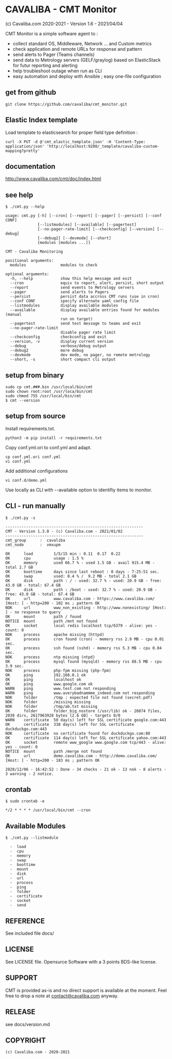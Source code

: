 CAVALIBA - CMT Monitor 
======================

(c) Cavaliba.com 2020-2021  - Version 1.6 - 2021/04/04

CMT Monitor is a simple software agent to  :

* collect standard OS, Middleware, Network ... and Custom metrics
* check application and remote URLs  for response and pattern
* send alerts to Pager (Teams channels)
* send data to Metrology servers (GELF/graylog) based on ElasticStack for futur reporting and alerting
* help troubleshoot outage when run as CLI
* easy automation and deploy with Ansible ; easy one-file configuration

get from github
---------------

    git clone https://github.com/cavaliba/cmt_monitor.git

Elastic Index template
----------------------

Load template to elasticsearch for proper field type definition :

    curl -X PUT -d @'cmt_elastic_template.json' -H 'Content-Type: application/json' 'http://localhost:9200/_template/cavaliba-custom-mapping?pretty'

documentation
--------------

http://www.cavaliba.com/cmt/doc/index.html


see help
--------

    $ ./cmt.py --help

    usage: cmt.py [-h] [--cron] [--report] [--pager] [--persist] [--conf CONF]
                  [--listmodules] [--available] [--pagertest]
                  [--no-pager-rate-limit] [--checkconfig] [--version] [--debug]
                  [--debug2] [--devmode] [--short]
                  [modules [modules ...]]

    CMT - Cavaliba Monitoring

    positional arguments:
      modules               modules to check

    optional arguments:
      -h, --help            show this help message and exit
      --cron                equiv to report, alert, persist, short output
      --report              send events to Metrology servers
      --pager               send alerts to Pagers
      --persist             persist data accross CMT runs (use in cron)
      --conf CONF           specify alternate yaml config file
      --listmodules         display available modules
      --available           display available entries found for modules (manual
                            run on target)
      --pagertest           send test message to teams and exit
      --no-pager-rate-limit
                            disable pager rate limit
      --checkconfig         checkconfig and exit
      --version, -v         display current version
      --debug               verbose/debug output
      --debug2              more debug
      --devmode             dev mode, no pager, no remote metrology
      --short, -s           short compact cli output


setup from binary
-----------------

    sudo cp cmt.###.bin /usr/local/bin/cmt
    sudo chown root:root /usr/loca/bin/cmt
    sudo chmod 755 /usr/local/bin/cmt
    $ cmt --version

setup from source
-----------------

Install requirements.txt.

    python3 -m pip install -r requirements.txt

Copy conf.yml.ori to conf.yml and adapt.

    cp conf.yml.ori conf.yml
    vi conf.yml

Add additional configurations

    vi conf.d/demo.yml

Use locally as CLI with --available option to identifiy items to monitor.


CLI - run manually
------------------

    $ ./cmt.py -s

    ------------------------------------------------------------
    CMT - Version 1.3.0 - (c) Cavaliba.com - 2021/01/02
    ------------------------------------------------------------
    cmt_group      :  cavaliba
    cmt_node       :  vmxupm

    OK      load         1/5/15 min : 0.11  0.17  0.22
    OK      cpu          usage : 1.5 %
    OK      memory       used 66.7 % - used 1.5 GB - avail 915.4 MB - total 2.7 GB
    OK      boottime     days since last reboot : 0 days - 7:25:51 sec.
    OK      swap         used: 0.4 % /  9.2 MB - total 2.1 GB
    OK      disk         path : / - used: 32.7 % - used: 20.9 GB - free: 43.0 GB - total: 67.4 GB 
    OK      disk         path : /boot - used: 32.7 % - used: 20.9 GB - free: 43.0 GB - total: 67.4 GB 
    OK      url          www.cavaliba.com - https://www.cavaliba.com/ [Host: ] - http=200 - 102 ms ; pattern OK
    NOK     url          www_non_existing - http://www.nonexisting/ [Host: ] - no response to query
    OK      mount        path / found
    NOTICE  mount        path /mnt not found
    OK      socket       local redis localhost tcp/6379 - alive: yes - count: 0
    NOK     process      apache missing (httpd)
    OK      process      cron found (cron) - memory rss 2.9 MB - cpu 0.01 sec.
    OK      process      ssh found (sshd) - memory rss 5.3 MB - cpu 0.04 sec.
    NOK     process      ntp missing (ntpd)
    OK      process      mysql found (mysqld) - memory rss 88.5 MB - cpu 3.9 sec.
    NOK     process      php-fpm missing (php-fpm)
    OK      ping         192.168.0.1 ok
    OK      ping         localhost ok
    OK      ping         www.google.com ok
    WARN    ping         www.test.com not responding
    WARN    ping         www.averybadnammme_indeed.com not responding
    NOK     folder       /tmp : expected file not found (secret.pdf)
    NOK     folder       /missing missing
    NOK     folder       /tmp/ab.txt missing
    OK      folder       folder_big_nostore (/usr/lib) ok - 20874 files, 2038 dirs, 2617963928 bytes [2.6 GB] - targets 0/0
    WARN    certificate  50 day(s) left for SSL certificate google.com:443
    OK      certificate  338 day(s) left for SSL certificate duckduckgo.com:443
    NOK     certificate  no certificate found for duckduckgo.com:80
    OK      certificate  114 day(s) left for SSL certificate yahoo.com:443
    OK      socket       remote www_google www.google.com tcp/443 - alive: yes - count: 0
    NOTICE  mount        path /merge not found
    OK      url          demo.cavaliba.com - http://demo.cavaliba.com/ [Host: ] - http=200 - 183 ms ; pattern OK

    2020/12/06 - 16:42:52 : Done - 34 checks - 21 ok - 13 nok - 8 alerts - 3 warning - 2 notice.



crontab
-------

    $ sudo crontab -e

    */2 * * * * /usr/local/bin/cmt --cron


Available Modules
-----------------

    $ ./cmt.py --listmodule

      -  load
      -  cpu
      -  memory
      -  swap
      -  boottime
      -  mount
      -  disk
      -  url
      -  process
      -  ping
      -  folder
      -  certificate
      -  socket
      -  send


REFERENCE
---------
See included file docs/

LICENSE
-------
See LICENSE file. Opensurce Software with a 3 points BDS-like license.

SUPPORT
-------
CMT is provided as-is and no direct support is available at the moment. 
Feel free to drop a note at contact@cavaliba.com anyway.

RELEASE
--------
see docs/version.md


COPYRIGHT
---------

    (c) Cavaliba.com - 2020-2021

